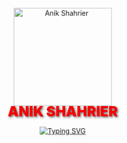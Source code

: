 <p align="center">
  <a href="https://github.com/AnikShahrier">
    <img src="https://raw.githubusercontent.com/AnikShahrier/profileimage/main/circular_image.svg" alt="Anik Shahrier" width="200" />
  </a>
</p>

<h3 align="center" style="
  color: #F70000;
  font-weight: 900;
  font-size: 28px;
  margin-top: -20px;
  margin-bottom: 10px;
  text-transform: uppercase;
  text-shadow: 2px 2px 4px rgba(0, 0, 0, 0.6);
">
  Anik Shahrier
</h3>


<p align="center">
  <a href="https://git.io/typing-svg">
    <img
      src="https://readme-typing-svg.demolab.com?font=Fira+Code&pause=1000&color=F70000&background=FFFFFF00&center=true&vCenter=true&random=true&width=455&lines=Always+learning+new+things;Full+Stack+web+developer;Experienced+UI+%2F+UX+designer;Currently+working+at+Softvence+Agency"
      alt="Typing SVG"
    />
  </a>
</p>
